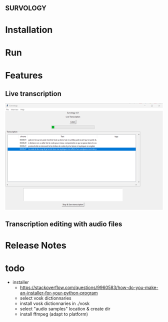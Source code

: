 SURVOLOGY
---

# Installation

# Run

# Features
## Live transcription
![Live Transcription](./documentation/resources/live_transcription_screen.png)
## Transcription editing with audio files

# Release Notes


# todo 
* installer
  * https://stackoverflow.com/questions/9960583/how-do-you-make-an-installer-for-your-python-program
  * select vosk dictionnaries
  * install vosk dictionnaries in ./vosk
  * select "audio samples" location & create dir
  * install ffmpeg (adapt to platform)


